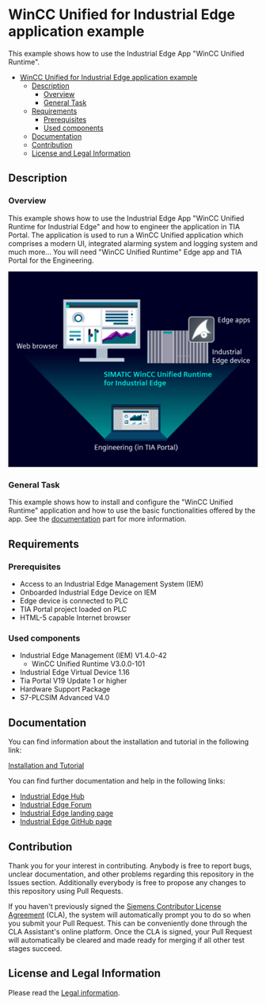 # WinCC Unified for Industrial Edge application example

This example shows how to use the Industrial Edge App "WinCC Unified Runtime".

- [WinCC Unified for Industrial Edge application example](#wincc-unified-for-industrial-edge-application-example)
  - [Description](#description)
    - [Overview](#overview)
    - [General Task](#general-task)
  - [Requirements](#requirements)
    - [Prerequisites](#prerequisites)
    - [Used components](#used-components)
  - [Documentation](#documentation)
  - [Contribution](#contribution)
  - [License and Legal Information](#license-and-legal-information)

## Description
### Overview
This example shows how to use the Industrial Edge App "WinCC Unified Runtime for Industrial Edge" and how to engineer the application in TIA Portal. The application is used to run a WinCC Unified application which comprises a modern UI, integrated alarming system and logging system and much more... You will need "WinCC Unified Runtime" Edge app and TIA Portal for the Engineering.

![introimage](docs/graphics/introimage2.png)

### General Task
This example shows how to install and configure the "WinCC Unified Runtime" application and how to use the basic functionalities offered by the app. See the [documentation](#documentation) part for more information.

## Requirements

### Prerequisites

-	Access to an Industrial Edge Management System (IEM)
-	Onboarded Industrial Edge Device on IEM
-	Edge device is connected to PLC
-	TIA Portal project loaded on PLC
-	HTML-5 capable Internet browser

### Used components

- Industrial Edge Management (IEM) V1.4.0-42
  - WinCC Unified Runtime V3.0.0-101
-	Industrial Edge Virtual Device 1.16 
-	Tia Portal V19 Update 1 or higher
- Hardware Support Package
-	S7-PLCSIM Advanced V4.0

## Documentation

You can find information about the installation and tutorial in the following link:

[Installation and Tutorial](docs/installation_and_tutorial.md)

You can find further documentation and help in the following links:

* [Industrial Edge Hub](https://iehub.eu1.edge.siemens.cloud/#/documentation)
* [Industrial Edge Forum](https://www.siemens.com/industrial-edge-forum)
* [Industrial Edge landing page](https://new.siemens.com/global/en/products/automation/topic-areas/industrial-edge/simatic-edge.html)
* [Industrial Edge GitHub page](https://github.com/industrial-edge)

## Contribution

Thank you for your interest in contributing. Anybody is free to report bugs, unclear documentation, and other problems regarding this repository in the Issues section.
Additionally everybody is free to propose any changes to this repository using Pull Requests.

If you haven't previously signed the [Siemens Contributor License Agreement](https://cla-assistant.io/industrial-edge/) (CLA), the system will automatically prompt you to do so when you submit your Pull Request. This can be conveniently done through the CLA Assistant's online platform. Once the CLA is signed, your Pull Request will automatically be cleared and made ready for merging if all other test stages succeed.

## License and Legal Information

Please read the [Legal information](LICENSE.txt).
